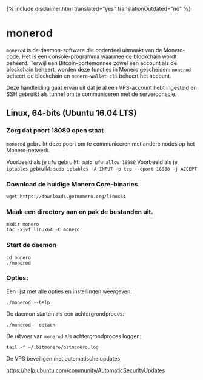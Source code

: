{% include disclaimer.html translated="yes" translationOutdated="no" %}

# monerod

`monerod` is de daemon-software die onderdeel uitmaakt van de Monero-code. Het is een console-programma waarmee de blockchain wordt beheerd. Terwijl een Bitcoin-portemonnee zowel een account als de blockchain beheert, worden deze functies in Monero gescheiden: `monerod` beheert de blockchain en `monero-wallet-cli` beheert het account.

Deze handleiding gaat ervan uit dat je al een VPS-account hebt ingesteld en SSH gebruikt als tunnel om te communiceren met de serverconsole.

## Linux, 64-bits (Ubuntu 16.04 LTS)

### Zorg dat poort 18080 open staat
`monerod` gebruikt deze poort om te communiceren met andere nodes op het Monero-netwerk.

Voorbeeld als je `ufw` gebruikt: `sudo ufw allow 18080`
Voorbeeld als je `iptables` gebruikt: `sudo iptables -A INPUT -p tcp --dport 18080 -j ACCEPT`

### Download de huidige Monero Core-binaries

    wget https://downloads.getmonero.org/linux64

### Maak een directory aan en pak de bestanden uit.

    mkdir monero
    tar -xjvf linux64 -C monero

### Start de daemon

    cd monero
    ./monerod

### Opties:

Een lijst met alle opties en instellingen weergeven:

    ./monerod --help

De daemon starten als een achtergrondproces:

    ./monerod --detach

De uitvoer van `monerod` als achtergrondproces loggen:

    tail -f ~/.bitmonero/bitmonero.log

De VPS beveiligen met automatische updates:

https://help.ubuntu.com/community/AutomaticSecurityUpdates


